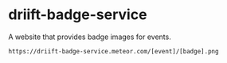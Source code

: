 # driift-badge-service

A website that provides badge images for events.

```
https://driift-badge-service.meteor.com/[event]/[badge].png
```